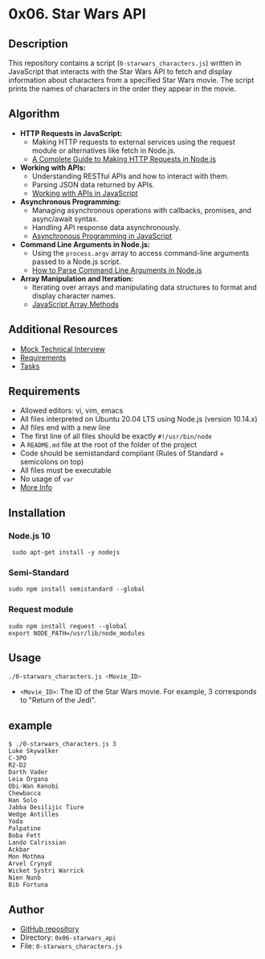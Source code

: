 # 0x06. Star Wars API

## Description
This repository contains a script (`0-starwars_characters.js`) written in JavaScript that interacts with the Star Wars API to fetch and display information about characters from a specified Star Wars movie. The script prints the names of characters in the order they appear in the movie.

## Algorithm
- **HTTP Requests in JavaScript:**
  - Making HTTP requests to external services using the request module or alternatives like fetch in Node.js.
  - [A Complete Guide to Making HTTP Requests in Node.js](https://www.twilio.com/blog/2017/08/http-requests-in-node-js.html)
- **Working with APIs:**
  - Understanding RESTful APIs and how to interact with them.
  - Parsing JSON data returned by APIs.
  - [Working with APIs in JavaScript](https://developer.mozilla.org/en-US/docs/Learn/JavaScript/Client-side_web_APIs/Introduction)
- **Asynchronous Programming:**
  - Managing asynchronous operations with callbacks, promises, and async/await syntax.
  - Handling API response data asynchronously.
  - [Asynchronous Programming in JavaScript](https://developer.mozilla.org/en-US/docs/Learn/JavaScript/Asynchronous)
- **Command Line Arguments in Node.js:**
  - Using the `process.argv` array to access command-line arguments passed to a Node.js script.
  - [How to Parse Command Line Arguments in Node.js](https://nodejs.dev/learn/how-to-parse-command-line-arguments-nodejs)
- **Array Manipulation and Iteration:**
  - Iterating over arrays and manipulating data structures to format and display character names.
  - [JavaScript Array Methods](https://developer.mozilla.org/en-US/docs/Web/JavaScript/Reference/Global_Objects/Array)

## Additional Resources
- [Mock Technical Interview](https://www.interviewbit.com/mock-interview/)
- [Requirements](https://github.com/alexadeveloper/alx-interview/tree/main/0x06-starwars_api#requirements)
- [Tasks](https://github.com/alexadeveloper/alx-interview/tree/main/0x06-starwars_api#tasks)

## Requirements
- Allowed editors: vi, vim, emacs
- All files interpreted on Ubuntu 20.04 LTS using Node.js (version 10.14.x)
- All files end with a new line
- The first line of all files should be exactly `#!/usr/bin/node`
- A `README.md` file at the root of the folder of the project
- Code should be semistandard compliant (Rules of Standard + semicolons on top)
- All files must be executable
- No usage of `var`
- [More Info](https://github.com/alexadeveloper/alx-interview/tree/main/0x06-starwars_api#more-info)

## Installation
### Node.js 10
``` sudo apt-get install -y nodejs```

### Semi-Standard
```sudo npm install semistandard --global```
### Request module
```
sudo npm install request --global
export NODE_PATH=/usr/lib/node_modules
```

## Usage
```bash
./0-starwars_characters.js <Movie_ID>
```

- `<Movie_ID>`: The ID of the Star Wars movie. For example, 3 corresponds to "Return of the Jedi".

## example

```
$ ./0-starwars_characters.js 3
Luke Skywalker
C-3PO
R2-D2
Darth Vader
Leia Organa
Obi-Wan Kenobi
Chewbacca
Han Solo
Jabba Desilijic Tiure
Wedge Antilles
Yoda
Palpatine
Boba Fett
Lando Calrissian
Ackbar
Mon Mothma
Arvel Crynyd
Wicket Systri Warrick
Nien Nunb
Bib Fortuna
```

## Author
- [GitHub repository](https://github.com/i-christian/alx-interview)
- Directory: `0x06-starwars_api`
- File: `0-starwars_characters.js`
